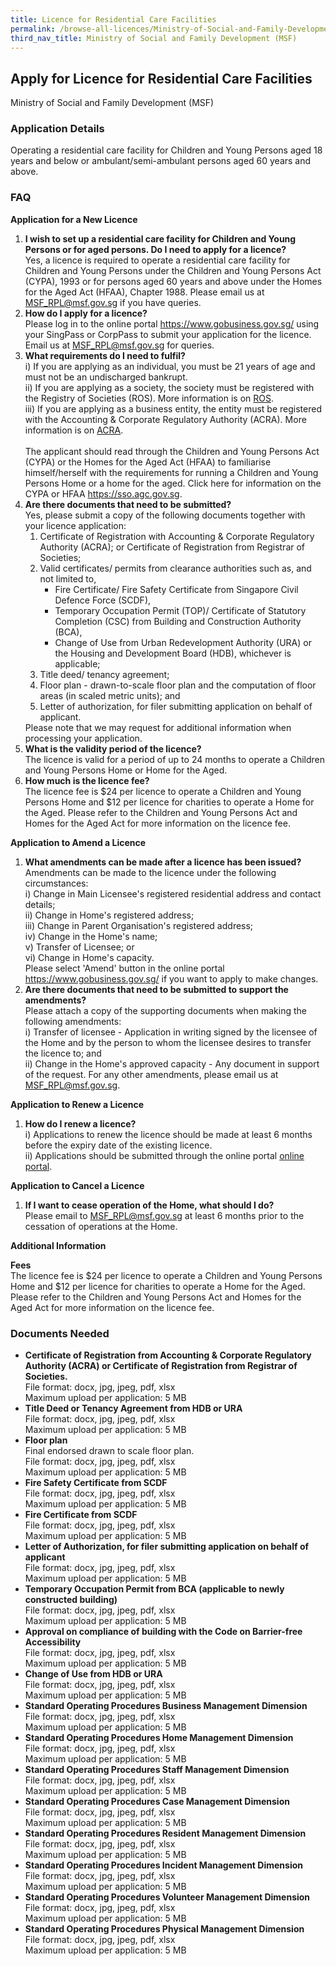 ```yaml
---
title: Licence for Residential Care Facilities
permalink: /browse-all-licences/Ministry-of-Social-and-Family-Development-(MSF)/Licence-for-Residential-Care-Facilities
third_nav_title: Ministry of Social and Family Development (MSF)
---
```


## Apply for Licence for Residential Care Facilities

Ministry of Social and Family Development (MSF)

<!-- {% include button.html text="Apply on GoBusiness Dashboard" src="https://dashboard.gobusiness.gov.sg/task-details/residentialcare" type="primary" %} -->

<H3>Application Details</H3>

<p>Operating a residential care facility for Children and Young Persons aged 18 years and below or ambulant/semi-ambulant persons aged 60 years and above.</p>

<h3>FAQ</h3>

<p><strong>Application for a New Licence</strong></p>

<ol>
    <li>
        <strong>I wish to set up a residential care facility for Children and Young Persons or for aged persons. Do I need to apply for a licence?</strong>
        <br>Yes, a licence is required to operate a residential care facility for Children and Young Persons under the Children and Young Persons Act (CYPA), 1993 or for persons aged 60 years and above under the Homes for the Aged Act (HFAA), Chapter 1988. Please email us at <a href="mailto:MSF_RPL@msf.gov.sg" target="_blank" rel="noopener">MSF_RPL@msf.gov.sg</a> if you have queries.
    </li>
    <li>
        <strong>How do I apply for a licence?</strong>
        <br>Please log in to the online portal <a href="https://www.gobusiness.gov.sg/" target="_blank" rel="noopener">https://www.gobusiness.gov.sg/</a> using your SingPass or CorpPass to submit your application for the licence. Email us at <a href="mailto:MSF_RPL@msf.gov.sg" target="_blank" rel="noopener">MSF_RPL@msf.gov.sg</a> for queries.
    </li>
    <li>
        <strong>What requirements do I need to fulfil?</strong>
        <br>i) If you are applying as an individual, you must be 21 years of age and must not be an undischarged bankrupt.
        <br>ii) If you are applying as a society, the society must be registered with the Registry of Societies (ROS). More information is on <a href="https://www.mha.gov.sg/mha-e-services/ros/registered-societies" target="_blank" rel="noopener">ROS</a>.
        <br>iii) If you are applying as a business entity, the entity must be registered with the Accounting & Corporate Regulatory Authority (ACRA). More information is on <a href="https://www.acra.gov.sg/" target="_blank" rel="noopener">ACRA</a>.
        <br><br>The applicant should read through the Children and Young Persons Act (CYPA) or the Homes for the Aged Act (HFAA) to familiarise himself/herself with the requirements for running a Children and Young Persons Home or a home for the aged. Click here for information on the CYPA or HFAA <a href="https://sso.agc.gov.sg" target="_blank" rel="noopener">https://sso.agc.gov.sg</a>.
    </li>
    <li>
        <strong>Are there documents that need to be submitted?</strong>
        <br>Yes, please submit a copy of the following documents together with your licence application:
        <ol>
            <li>Certificate of Registration with Accounting & Corporate Regulatory Authority (ACRA); or Certificate of Registration from Registrar of Societies;</li>
            <li>Valid certificates/ permits from clearance authorities such as, and not limited to, 
                <ul>
                <li>Fire Certificate/ Fire Safety Certificate from Singapore Civil Defence Force (SCDF),</li>
                <li>Temporary Occupation Permit (TOP)/ Certificate of Statutory Completion (CSC) from Building and Construction Authority (BCA),</li>
                <li>Change of Use from Urban Redevelopment Authority (URA) or the Housing and Development Board (HDB), whichever is applicable;</li>
                </ul>
            </li>
            <li>Title deed/ tenancy agreement;</li>
            <li>Floor plan - drawn-to-scale floor plan and the computation of floor areas (in scaled metric units); and</li>
            <li>Letter of authorization, for filer submitting application on behalf of applicant.</li>
        </ol>
        Please note that we may request for additional information when processing your application.
    </li>
    <li>
        <strong>What is the validity period of the licence?</strong>
        <br>The licence is valid for a period of up to 24 months to operate a Children and Young Persons Home or Home for the Aged.
    </li>
    <li>
        <strong>How much is the licence fee?</strong>
        <br>The licence fee is $24 per licence to operate a Children and Young Persons Home and $12 per licence for charities to operate a Home for the Aged. Please refer to the Children and Young Persons Act and Homes for the Aged Act for more information on the licence fee.
    </li>
</ol>


<p><strong>Application to Amend a Licence</strong></p>
<ol>
    <li>
    <strong>What amendments can be made after a licence has been issued?</strong><br>
    Amendments can be made to the licence under the following circumstances:<br>
    i) Change in Main Licensee's registered residential address and contact details;<br>
    ii) Change in Home's registered address;<br>
    iii) Change in Parent Organisation's registered address;<br>
    iv) Change in the Home's name;<br>
    v) Transfer of Licensee; or<br>
    vi) Change in Home's capacity.<br>
    Please select 'Amend' button in the online portal <a href="https://www.gobusiness.gov.sg/" target="_blank" rel="noopener">https://www.gobusiness.gov.sg/</a> if you want to apply to make changes.
    </li>
    <li>
    <strong>Are there documents that need to be submitted to support the amendments?</strong><br>
    Please attach a copy of the supporting documents when making the following amendments:<br>
    i) Transfer of licensee - Application in writing signed by the licensee of the Home and by the person to whom the licensee desires to transfer the licence to; and<br>
    ii) Change in the Home's approved capacity - Any document in support of the request. For any other amendments, please email us at <a href="mailto:MSF_RPL@msf.gov.sg" target="_blank" rel="noopener">MSF_RPL@msf.gov.sg</a>.
    </li>
</ol>

<p><strong>Application to Renew a Licence</strong></p>
<ol>
    <li>
    <strong>How do I renew a licence?</strong><br>
    i) Applications to renew the licence should be made at least 6 months before the expiry date of the existing licence.<br>
    ii) Applications should be submitted through the online portal <a href="https://www.gobusiness.gov.sg/" target="_blank" rel="noopener">online portal</a>.
    </li>
</ol>

<p><strong>Application to Cancel a Licence</strong></p>
<ol>
    <li>
    <strong>If I want to cease operation of the Home, what should I do?</strong><br>
    Please email to <a href="mailto:MSF_RPL@msf.gov.sg" target="_blank" rel="noopener">MSF_RPL@msf.gov.sg</a> at least 6 months prior to the cessation of operations at the Home.
    </li>
</ol>

<strong>Additional Information</strong>

<p><strong>Fees</strong>
    <br>The licence fee is $24 per licence to operate a Children and Young Persons Home and $12 per licence for charities to operate a Home for the Aged.
    <br>Please refer to the Children and Young Persons Act and Homes for the Aged Act for more information on the licence fee.
</p>

<H3>Documents Needed</H3>

<ul>
    <li><strong>Certificate of Registration from Accounting & Corporate Regulatory Authority (ACRA) or Certificate of Registration from Registrar of Societies.</strong>
        <br>File format: docx, jpg, jpeg, pdf, xlsx
        <br>Maximum upload per application: 5 MB
    </li>
    <li><strong>Title Deed or Tenancy Agreement from HDB or URA</strong>
        <br>File format: docx, jpg, jpeg, pdf, xlsx
        <br>Maximum upload per application: 5 MB
    </li>
    <li><strong>Floor plan</strong>
        <br>Final endorsed drawn to scale floor plan.
        <br>File format: docx, jpg, jpeg, pdf, xlsx
        <br>Maximum upload per application: 5 MB
    </li>
    <li><strong>Fire Safety Certificate from SCDF</strong>
        <br>File format: docx, jpg, jpeg, pdf, xlsx
        <br>Maximum upload per application: 5 MB
    </li>
    <li><strong>Fire Certificate from SCDF</strong>
        <br>File format: docx, jpg, jpeg, pdf, xlsx
        <br>Maximum upload per application: 5 MB
    </li>
    <li><strong>Letter of Authorization, for filer submitting application on behalf of applicant</strong>
        <br>File format: docx, jpg, jpeg, pdf, xlsx
        <br>Maximum upload per application: 5 MB
    </li>
    <li><strong>Temporary Occupation Permit from BCA (applicable to newly constructed building)</strong>
        <br>File format: docx, jpg, jpeg, pdf, xlsx
        <br>Maximum upload per application: 5 MB
    </li>
    <li><strong>Approval on compliance of building with the Code on Barrier-free Accessibility</strong>
        <br>File format: docx, jpg, jpeg, pdf, xlsx
        <br>Maximum upload per application: 5 MB
    </li>
    <li><strong>Change of Use from HDB or URA</strong>
        <br>File format: docx, jpg, jpeg, pdf, xlsx
        <br>Maximum upload per application: 5 MB
    </li>
    <li><strong>Standard Operating Procedures Business Management Dimension</strong>
        <br>File format: docx, jpg, jpeg, pdf, xlsx
        <br>Maximum upload per application: 5 MB
    </li>
    <li><strong>Standard Operating Procedures Home Management Dimension</strong>
        <br>File format: docx, jpg, jpeg, pdf, xlsx
        <br>Maximum upload per application: 5 MB
    </li>
    <li><strong>Standard Operating Procedures Staff Management Dimension</strong>
        <br>File format: docx, jpg, jpeg, pdf, xlsx
        <br>Maximum upload per application: 5 MB
    </li>
    <li><strong>Standard Operating Procedures Case Management Dimension</strong>
        <br>File format: docx, jpg, jpeg, pdf, xlsx
        <br>Maximum upload per application: 5 MB
    </li>
    <li><strong>Standard Operating Procedures Resident Management Dimension</strong>
        <br>File format: docx, jpg, jpeg, pdf, xlsx
        <br>Maximum upload per application: 5 MB
    </li>
    <li><strong>Standard Operating Procedures Incident Management Dimension</strong>
        <br>File format: docx, jpg, jpeg, pdf, xlsx
        <br>Maximum upload per application: 5 MB
    </li>
    <li><strong>Standard Operating Procedures Volunteer Management Dimension</strong>
        <br>File format: docx, jpg, jpeg, pdf, xlsx
        <br>Maximum upload per application: 5 MB
    </li>
    <li><strong>Standard Operating Procedures Physical Management Dimension</strong>
        <br>File format: docx, jpg, jpeg, pdf, xlsx
        <br>Maximum upload per application: 5 MB
    </li>
</ul>
